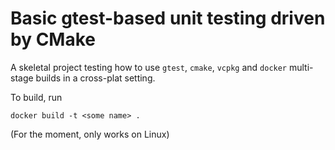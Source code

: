 # Basic gtest-based unit testing driven by CMake

A skeletal project testing how to use `gtest`, `cmake`, `vcpkg` and
`docker` multi-stage builds in a cross-plat setting.

To build, run
```
docker build -t <some name> .
```

(For the moment, only works on Linux)
